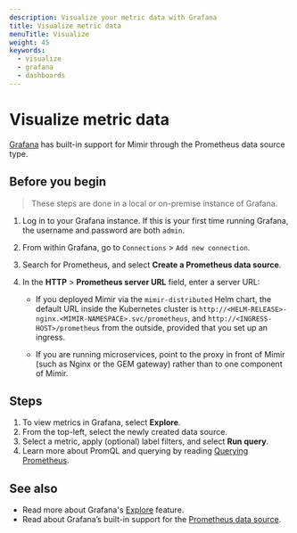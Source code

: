 ```yaml
---
description: Visualize your metric data with Grafana
title: Visualize metric data
menuTitle: Visualize
weight: 45
keywords:
  - visualize
  - grafana
  - dashboards
---
```


<!-- Note: This topic is mounted in the GEM documentation. Ensure that all updates are also applicable to GEM. -->

# Visualize metric data

[Grafana](/grafana/download/) has built-in support for Mimir through the Prometheus data source type.

## Before you begin

> These steps are done in a local or on-premise instance of Grafana.

1. Log in to your Grafana instance.
   If this is your first time running Grafana,
   the username and password are both `admin`.
1. From within Grafana, go to `Connections` > `Add new connection`.
1. Search for Prometheus, and select **Create a Prometheus data source**.
1. In the **HTTP** > **Prometheus server URL** field, enter a server URL:

   - If you deployed Mimir via the `mimir-distributed` Helm chart,
     the default URL inside the Kubernetes cluster is `http://<HELM-RELEASE>-nginx.<MIMIR-NAMESPACE>.svc/prometheus`,
     and `http://<INGRESS-HOST>/prometheus` from the outside, provided that you set up an ingress.

   - If you are running microservices, point to the proxy in front of Mimir
     (such as Nginx or the GEM gateway) rather than to one component of Mimir.

## Steps

1. To view metrics in Grafana, select **Explore**.
1. From the top-left, select the newly created data source.
1. Select a metric, apply (optional) label filters, and select **Run query**.
1. Learn more about PromQL and querying by reading [Querying Prometheus](https://prometheus.io/docs/prometheus/latest/querying/basics/).

## See also

- Read more about Grafana's [Explore](http://docs.grafana.org/features/explore) feature.
- Read about Grafana’s built-in support for the [Prometheus data source](/docs/grafana/latest/datasources/prometheus/).
